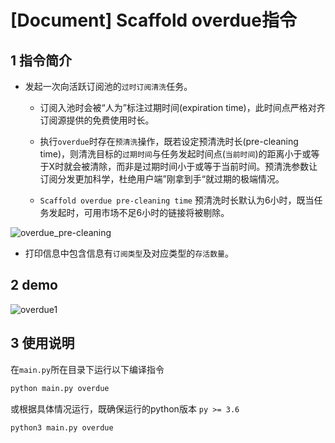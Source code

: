 # [Document] Scaffold overdue指令

## 1 指令简介

- 发起一次向活跃订阅池的`过时订阅清洗`任务。

  - 订阅入池时会被“人为”标注过期时间(expiration time)，此时间点严格对齐订阅源提供的免费使用时长。

  - 执行`overdue`时存在`预清洗`操作，既若设定预清洗时长(pre-cleaning time)，则清洗目标的`过期时间`与任务发起时间点(`当前时间`)的距离小于或等于X时就会被清除，而非是过期时间小于或等于当前时间。预清洗参数让订阅分发更加科学，杜绝用户端”刚拿到手“就过期的极端情况。
  - `Scaffold overdue pre-cleaning time` 预清洗时长默认为6小时，既当任务发起时，可用市场不足6小时的链接将被剔除。

![overdue_pre-cleaning](https://i.loli.net/2021/07/11/1VazeKTwMiJpf64.jpg)

- 打印信息中包含信息有`订阅类型`及对应类型的`存活数量`。

## 2 demo

![overdue1](https://i.loli.net/2021/07/11/4XeI5APwnVtkxED.gif)

## 3 使用说明

在`main.py`所在目录下运行以下编译指令

``` python
python main.py overdue
```

或根据具体情况运行，既确保运行的python版本 `py >= 3.6`

```python
python3 main.py overdue
```

